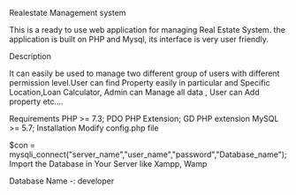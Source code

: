 Realestate Management system

This is a ready to use web application for managing Real Estate System. the application is built on PHP and Mysql, its interface is very user friendly.

Description

It can easily be used to manage two different group of users with different permission level.User can find Property easily in particular and Specific Location,Loan Calculator, Admin can Manage all data , User can Add property etc....

Requirements
PHP >= 7.3;
PDO PHP Extension;
GD PHP extension
MySQL >= 5.7;
Installation
Modify config.php file

$con = mysqli_connect("server_name","user_name","password","Database_name");
Import the Database in Your Server like Xampp, Wamp

Database Name -: developer
 

